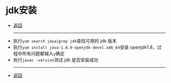 # jdk安装

- [返回](./)
  ***
- 执行`yum search java|grep jdk`查找可用的 jdk 版本
- 执行`yum install java-1.8.0-openjdk-devel.x86_64`安装 openjdk1.8，过程中所有问题都输入`y`确定
- 执行`javac -version`测试 jdk 是否安装成功
  ***
- [返回](./)